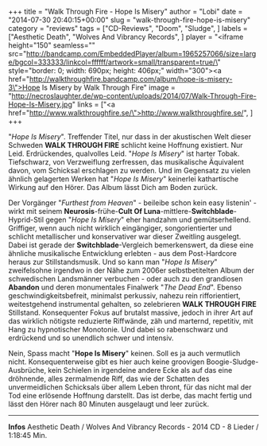 +++
title = "Walk Through Fire - Hope Is Misery"
author = "Lobi"
date = "2014-07-30 20:40:15+00:00"
slug = "walk-through-fire-hope-is-misery"
category = "reviews"
tags = ["CD-Reviews", "Doom", "Sludge", ]
labels = ["Aesthetic Death", "Wolves And Vibrancy Records", ]
player = "<iframe height=\"150\" seamless=\"\" src=\"http://bandcamp.com/EmbeddedPlayer/album=1965257066/size=large/bgcol=333333/linkcol=ffffff/artwork=small/transparent=true/\" style=\"border: 0; width: 690px; height: 406px;\" width=\"300\"><a href=\"http://walkthroughfire.bandcamp.com/album/hope-is-misery-3\">Hope Is Misery by Walk Through Fire</a></iframe>"
image = "http://necroslaughter.de/wp-content/uploads/2014/07/Walk-Through-Fire-Hope-Is-Misery.jpg"
links = ["<a href=\"http://www.walkthroughfire.se/\">http://www.walkthroughfire.se/</a>", ]
+++

"_Hope Is Misery_". Treffender Titel, nur dass in der akustischen Welt dieser Schweden **WALK THROUGH FIRE** schlicht keine Hoffnung existiert. Nur Leid. Erdrückendes, qualvolles Leid. "_Hope Is Misery_" ist harter Tobak. Tiefschwarz, von Verzweiflung zerfressen, das musikalische Äquivalent davon, vom Schicksal erschlagen zu werden. Und im Gegensatz zu vielen ähnlich gelagerten Werken hat "_Hope Is Misery_" keinerlei kathartische Wirkung auf den Hörer. Das Album lässt Dich am Boden zurück.

Der Vorgänger "_Furthest from Heaven_" - beileibe schon kein easy listenin' - wirkt mit seinem **Neurosis**-frühe-**Cult Of Luna**-mittlere-**Switchblade**-Hyprid-Stil gegen "_Hope Is Misery_" eher handzahm und gemütserhellend. Griffiger, wenn auch nicht wirklich eingängiger, songorientierter und schlicht metallischer und konservativer war dieser Zweitling ausgelegt. Dabei ist gerade der **Switchblade**-Vergleich bemerkenswert, da diese eine ähnliche musikalische Entwicklung erlebten - aus dem Post-Hardcore heraus zur Stillstandsmusik. Und so kann man "_Hope Is Misery_" zweifelsohne irgendwo in der Nähe zum 2006er selbstbetitelten Album der schwedischen Landsmänner verbuchen - oder auch zu den grandiosen **Abandon** und deren monumentales Finalwerk "_The Dead End_". Ebenso geschwindigkeitsbefreit, minimalst perkussiv, nahezu rein rifforientiert, weitestgehend instrumental gehalten, so zelebrieren **WALK THROUGH FIRE** Stillstand. Konsequenter Fokus auf brutalst massive, jedoch in ihrer Art auf das wirklich nötigste reduzierte Riffwände, zäh und marternd, repetitiv, mit Hang zu hypnotischer Monotonie. Und dabei so rabenschwarz und erdrückend und so unendlich schwer und intensiv.

Nein, Spass macht "**Hope Is Misery**" keinen. Soll es ja auch vermutlich nicht. Konsequenterweise gibt es hier auch keine groovigen Boogie-Sludge-Ausbrüche, kein Schielen in irgendeine andere Ecke als auf das eine dröhnende, alles zermalmende Riff, das wie der Schatten des unvermeidlichen Schicksals über allem Leben thront, für das nicht mal der Tod eine erlösende Hoffnung darstellt. Das ist derbe, das macht fertig und lässt den Hörer nach 80 Minuten ausgelaugt und leer zurück.





---
**Infos**
Aesthetic Death / Wolves And Vibrancy Records - 2014
CD - 8 Lieder / 1:18:45 Min.
